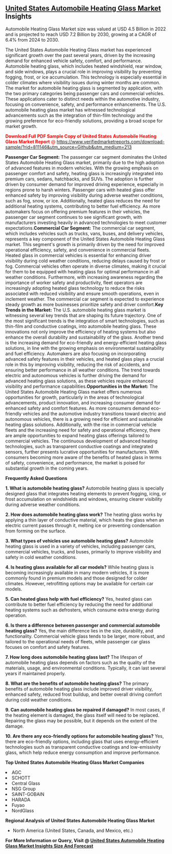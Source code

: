 <h2><a href="https://www.verifiedmarketreports.com/download-sample/?rid=811146&amp;utm_source=Github&amp;utm_medium=213" target="_blank">United States Automobile Heating Glass Market</a> Insights</h2><p>Automobile Heating Glass Market size was valued at USD 4.5 Billion in 2022 and is projected to reach USD 7.2 Billion by 2030, growing at a CAGR of 6.4% from 2024 to 2030.</p><p><p>The United States Automobile Heating Glass market has experienced significant growth over the past several years, driven by the increasing demand for enhanced vehicle safety, comfort, and performance. Automobile heating glass, which includes heated windshield, rear window, and side windows, plays a crucial role in improving visibility by preventing fogging, frost, or ice accumulation. This technology is especially essential in colder climates where visibility issues during winter months are common. The market for automobile heating glass is segmented by application, with the two primary categories being passenger cars and commercial vehicles. These applications cater to distinct needs within the automotive industry, focusing on convenience, safety, and performance enhancements. The U.S. automobile heating glass market has witnessed technological advancements such as the integration of thin-film technology and the growing preference for eco-friendly solutions, providing a broad scope for market growth. <p><span class=""><span style="color: #ff0000;"><strong>Download Full PDF Sample Copy of United States Automobile Heating Glass Market Report</strong> @ </span><a href="https://www.verifiedmarketreports.com/download-sample/?rid=811146&amp;utm_source=Github&amp;utm_medium=213" target="_blank">https://www.verifiedmarketreports.com/download-sample/?rid=811146&amp;utm_source=Github&amp;utm_medium=213</a></span></p></p><p><strong>Passenger Car Segment:</strong> The passenger car segment dominates the United States Automobile Heating Glass market, primarily due to the high adoption of advanced features in modern vehicles. With the growing emphasis on passenger comfort and safety, heating glass is increasingly integrated into premium cars, sedans, hatchbacks, and SUVs. The adoption is further driven by consumer demand for improved driving experience, especially in regions prone to harsh winters. Passenger cars with heated glass offer enhanced safety by improving visibility during adverse weather conditions, such as fog, snow, or ice. Additionally, heated glass reduces the need for additional heating systems, contributing to better fuel efficiency. As more automakers focus on offering premium features in their vehicles, the passenger car segment continues to see significant growth, with manufacturers investing heavily in advanced technologies to meet customer expectations.<strong>Commercial Car Segment:</strong> The commercial car segment, which includes vehicles such as trucks, vans, buses, and delivery vehicles, represents a key component of the United States Automobile Heating Glass market. This segment's growth is primarily driven by the need for improved operational efficiency, safety, and convenience in commercial fleets. Heated glass in commercial vehicles is essential for enhancing driver visibility during cold weather conditions, reducing delays caused by frost or fog. Commercial vehicles often operate in diverse climates, making it crucial for them to be equipped with heating glass for optimal performance in all weather conditions. Furthermore, with increasing awareness regarding the importance of worker safety and productivity, fleet operators are increasingly adopting heated glass technology to reduce the risks associated with reduced visibility and ensure smooth operations, even in inclement weather. The commercial car segment is expected to experience steady growth as more businesses prioritize safety and driver comfort.<strong>Key Trends in the Market:</strong> The U.S. automobile heating glass market is witnessing several key trends that are shaping its future trajectory. One of the most significant trends is the integration of smart technologies, such as thin-film and conductive coatings, into automobile heating glass. These innovations not only improve the efficiency of heating systems but also enhance the overall durability and sustainability of the glass. Another trend is the increasing demand for eco-friendly and energy-efficient heating glass solutions, in line with the growing emphasis on environmental sustainability and fuel efficiency. Automakers are also focusing on incorporating advanced safety features in their vehicles, and heated glass plays a crucial role in this by improving visibility, reducing the risk of accidents, and ensuring better performance in all weather conditions. The trend towards electric and autonomous vehicles is further driving the demand for advanced heating glass solutions, as these vehicles require enhanced visibility and performance capabilities.<strong>Opportunities in the Market:</strong> The United States Automobile Heating Glass market offers numerous opportunities for growth, particularly in the areas of technological advancements, product innovation, and increasing consumer demand for enhanced safety and comfort features. As more consumers demand eco-friendly vehicles and the automotive industry transitions toward electric and autonomous vehicles, there is a growing need for efficient and sustainable heating glass solutions. Additionally, with the rise in commercial vehicle fleets and the increasing need for safety and operational efficiency, there are ample opportunities to expand heating glass offerings tailored to commercial vehicles. The continuous development of advanced heating technologies, such as transparent conductive coatings and integrated sensors, further presents lucrative opportunities for manufacturers. With consumers becoming more aware of the benefits of heated glass in terms of safety, convenience, and performance, the market is poised for substantial growth in the coming years.<p><strong>Frequently Asked Questions</strong></p><p><strong>1. What is automobile heating glass?</strong> Automobile heating glass is specially designed glass that integrates heating elements to prevent fogging, icing, or frost accumulation on windshields and windows, ensuring clearer visibility during adverse weather conditions.</p><p><strong>2. How does automobile heating glass work?</strong> The heating glass works by applying a thin layer of conductive material, which heats the glass when an electric current passes through it, melting ice or preventing condensation from forming on the surface.</p><p><strong>3. What types of vehicles use automobile heating glass?</strong> Automobile heating glass is used in a variety of vehicles, including passenger cars, commercial vehicles, trucks, and buses, primarily to improve visibility and safety in cold weather conditions.</p><p><strong>4. Is heating glass available for all car models?</strong> While heating glass is becoming increasingly available in many modern vehicles, it is more commonly found in premium models and those designed for colder climates. However, retrofitting options may be available for certain car models.</p><p><strong>5. Can heated glass help with fuel efficiency?</strong> Yes, heated glass can contribute to better fuel efficiency by reducing the need for additional heating systems such as defrosters, which consume extra energy during operation.</p><p><strong>6. Is there a difference between passenger and commercial automobile heating glass?</strong> Yes, the main difference lies in the size, durability, and functionality. Commercial vehicle glass tends to be larger, more robust, and tailored to the operational needs of fleets, while passenger car glass focuses on comfort and safety features.</p><p><strong>7. How long does automobile heating glass last?</strong> The lifespan of automobile heating glass depends on factors such as the quality of the materials, usage, and environmental conditions. Typically, it can last several years if maintained properly.</p><p><strong>8. What are the benefits of automobile heating glass?</strong> The primary benefits of automobile heating glass include improved driver visibility, enhanced safety, reduced frost buildup, and better overall driving comfort during cold weather conditions.</p><p><strong>9. Can automobile heating glass be repaired if damaged?</strong> In most cases, if the heating element is damaged, the glass itself will need to be replaced. Repairing the glass may be possible, but it depends on the extent of the damage.</p><p><strong>10. Are there any eco-friendly options for automobile heating glass?</strong> Yes, there are eco-friendly options, including glass that uses energy-efficient technologies such as transparent conductive coatings and low-emissivity glass, which help reduce energy consumption and improve performance.</p></p><p><strong>Top United States Automobile Heating Glass Market Companies</strong></p><div data-test-id=""><p><li>AGC</li><li> SCHOTT</li><li> Central Glass</li><li> NSG Group</li><li> SAINT-GOBAIN</li><li> HARADA</li><li> Fuyao</li><li> NordGlass</li></p><div><strong>Regional Analysis of&nbsp;United States Automobile Heating Glass Market</strong></div><ul><li dir="ltr"><p dir="ltr">North America&nbsp;(United States, Canada, and Mexico, etc.)</p></li></ul><p><strong>For More Information or Query, Visit @&nbsp;</strong><strong><a href="https://www.verifiedmarketreports.com/product/automobile-heating-glass-market/?utm_source=Github&amp;utm_medium=213" target="_blank">United States Automobile Heating Glass Market Insights Size And Forecast</a></strong></p></div>
